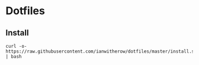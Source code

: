 # Dotfiles

## Install
    curl -o- https://raw.githubusercontent.com/ianwitherow/dotfiles/master/install.sh | bash
